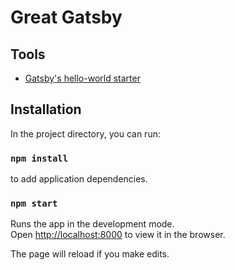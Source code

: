 # Great Gatsby

## Tools

- [Gatsby's hello-world starter](https://github.com/gatsbyjs/gatsby-starter-hello-world)

## Installation

In the project directory, you can run:

### `npm install`

to add application dependencies.

### `npm start`

Runs the app in the development mode.<br />
Open [http://localhost:8000](http://localhost:8000) to view it in the browser.

The page will reload if you make edits.<br />
